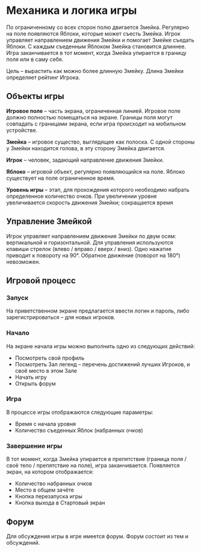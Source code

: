 # Механика и логика игры

По ограниченному со всех сторон полю двигается Змейка. Регулярно на поле появляются Яблоки, которые может съесть Змейка. Игрок управляет направлением движения Змейки и помогает Змейке съедать Яблоки. С каждым съеденным Яблоком Змейка становится длиннее. Игра заканчивается в тот момент, когда Змейка упирается в границу поля или в саму себя.

Цель – вырастить как можно более длинную Змейку. Длина Змейки определяет рейтинг Игрока.

## Объекты игры

**Игровое поле** – часть экрана, ограниченная линией. Игровое поле должно полностью помещаться на экране. Границы поля могут совпадать с границами экрана, если игра происходит на мобильном устройстве.

**Змейка** – игровое существо, выглядящее как полоска. С одной стороны у Змейки находится голова, в эту сторону Змейка двигается.

**Игрок** – человек, задающий направление движения Змейки.

**Яблоко** – игровой объект, регулярно появляющийся на поле. Яблоко существует на поле ограниченное время.

**Уровень игры** – этап, для прохождения которого необходимо набрать определенное количество очков. При увеличении уровня увеличивается скорость движения Змейки; сокращается время

## Управление Змейкой

Игрок управляет направлением движения Змейки по двум осям: вертикальной и горизонтальной. Для управления используются клавиши стрелок (влево / вправо / вверх / вниз). Одно нажатие приводит к повороту на 90°. Обратное движение (поворот на 180°) невозможен.

## Игровой процесс

### Запуск

На приветственном экране предлагается ввести логин и пароль, либо зарегистрироваться – для новых игроков.

### Начало

На экране начала игры можно выполнить одно из следующих действий:

- Посмотреть свой профиль
- Посмотреть Зал легенд – перечень достижений лучших Игроков, и своё место в этом Зале
- Начать игру
- Открыть форум

### Игра

В процессе игры отображаются следующие параметры:

- Время с начала уровня
- Количество съеденных Яблок (набранных очков)

### Завершение игры

В тот момент, когда Змейка упирается в препятствие (граница поля / своё тело / препятствие на поле), игра заканчивается. Появляется экран, на котором отображается:

- Количество набранных очков
- Место в общем зачёте
- Кнопка перезапуска игры
- Кнопка выхода в Стартовый экран

## Форум

Для обсуждения игры в игре имеется форум. Форум состоит из тем и обсуждений.
